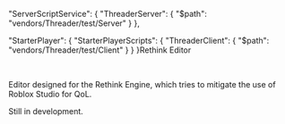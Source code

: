 "ServerScriptService": {
  "ThreaderServer": {
    "$path": "vendors/Threader/test/Server"
  }
},

"StarterPlayer": {
  "StarterPlayerScripts": {
    "ThreaderClient": {
      "$path": "vendors/Threader/test/Client"
    }
  }
}Rethink Editor

<br>

Editor designed for the Rethink Engine, which tries to mitigate the use of Roblox Studio for QoL.

Still in development.
